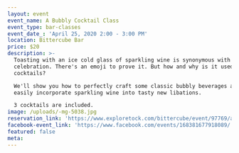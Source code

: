 ```yaml
---
layout: event
event_name: A Bubbly Cocktail Class
event_type: bar-classes
event_date_: 'April 25, 2020 2:00 - 3:00 PM'
location: Bittercube Bar
price: $20
description: >-
  Toasting with an ice cold glass of sparkling wine is synonymous with
  celebration. There's an emoji to prove it. But how and why is it used in
  cocktails?

  We'll show you how to perfectly craft some classic bubbly beverages and how to
  easily incorporate sparkling wine into tasty new libations. 

  3 cocktails are included.
image: /uploads/-mg-5038.jpg
reservation_link: 'https://www.exploretock.com/bittercube/event/97769/a-bubbly-cocktail-class'
facebook-event_link: 'https://www.facebook.com/events/168381677918089/'
featured: false
meta:
---
```


